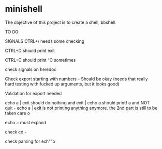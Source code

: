 # minishell

The objective of this project is to create a shell, bbshell.

TO DO

SIGNALS
CTRL+\ needs some checking

CTRL+D should print exit

CTRL+C should print ^C sometimes

check signals on heredoc


Check export starting with numbers
	- Should be okay (needs that really hard testing with fucked up arguments, but it looks good)


Validation for export needed


echo a | exit should do nothing and exit | echo a should printf a and NOT quit
	- echo a | exit is not printing anything anymore. the 2nd part is still to be taken care o 


echo ~ must expand


check cd -


check parsing for ech""o
